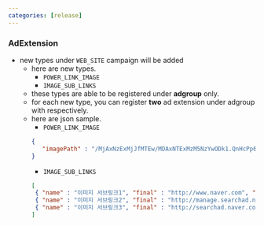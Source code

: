 ```yaml
---
categories: [release]
---
```


### AdExtension
 * new types under `WEB_SITE` campaign will be added
   * here are new types.
     * `POWER_LINK_IMAGE`
     * `IMAGE_SUB_LINKS`
   * these types are able to be registered under **adgroup** only.
   * for each new type, you can register **two** ad extension  under adgroup with respectively.
   * here are json sample.
     * `POWER_LINK_IMAGE`
     ```json
     {
        "imagePath" : "/MjAxNzExMjJfMTEw/MDAxNTExMzM5NzYwODk1.QnHcPp6mAr3I-Kkx18IjxoWIAJNrvTgx7NTqXQTfd9kg.Y6csE9Q37Wph49njzVczrmjJWxSkpRPXehxDxpBvlw4g.PNG/mong1.PNG"
     }
     ```
     * `IMAGE_SUB_LINKS`
     ```json
     [
      { "name" : "이미지 서브링크1", "final" : "http://www.naver.com", "imagePath": "/MjAxNzExMjJfMTEw/MDAxNTExMzM5NzYwODk1.QnHcPp6mAr3I-Kkx18IjxoWIAJNrvTgx7NTqXQTfd9kg.Y6csE9Q37Wph49njzVczrmjJWxSkpRPXehxDxpBvlw4g.PNG/mong1.PNG"},
      { "name" : "이미지 서브링크2", "final" : "http://manage.searchad.naver.com", "imagePath": "/MjAxNzExMjJfMTEw/MDAxNTExMzM5NzYwODk1.QnHcPp6mAr3I-Kkx18IjxoWIAJNrvTgx7NTqXQTfd9kg.Y6csE9Q37Wph49njzVczrmjJWxSkpRPXehxDxpBvlw4g.PNG/mong1.PNG" },
      { "name" : "이미지 서브링크3", "final" : "http://searchad.naver.com", "imagePath": "/MjAxNzExMjJfMTEw/MDAxNTExMzM5NzYwODk1.QnHcPp6mAr3I-Kkx18IjxoWIAJNrvTgx7NTqXQTfd9kg.Y6csE9Q37Wph49njzVczrmjJWxSkpRPXehxDxpBvlw4g.PNG/mong1.PNG" },
     ]
     ```
